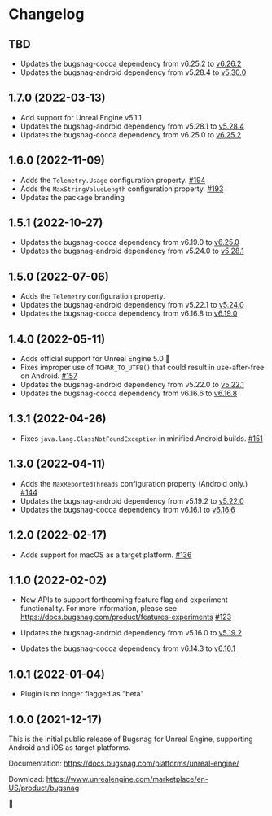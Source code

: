 Changelog
=========


## TBD

* Updates the bugsnag-cocoa dependency from v6.25.2 to [v6.26.2](https://github.com/bugsnag/bugsnag-cocoa/blob/master/CHANGELOG.md#6262-2023-04-20)
* Updates the bugsnag-android dependency from v5.28.4 to [v5.30.0](https://github.com/bugsnag/bugsnag-android/blob/master/CHANGELOG.md#5300-2023-05-11)

## 1.7.0 (2022-03-13)

* Add support for Unreal Engine v5.1.1
* Updates the bugsnag-android dependency from v5.28.1 to [v5.28.4](https://github.com/bugsnag/bugsnag-android/blob/master/CHANGELOG.md#5284-2023-02-08)
* Updates the bugsnag-cocoa dependency from v6.25.0 to [v6.25.2](https://github.com/bugsnag/bugsnag-cocoa/blob/master/CHANGELOG.md#6252-2023-01-18)

## 1.6.0 (2022-11-09)

* Adds the `Telemetry.Usage` configuration property. [#194](https://github.com/bugsnag/bugsnag-unreal/pull/194)
* Adds the `MaxStringValueLength` configuration property. [#193](https://github.com/bugsnag/bugsnag-unreal/pull/193)
* Updates the package branding

## 1.5.1 (2022-10-27)

* Updates the bugsnag-cocoa dependency from v6.19.0 to [v6.25.0](https://github.com/bugsnag/bugsnag-cocoa/blob/master/CHANGELOG.md#6240-2022-10-05)
* Updates the bugsnag-android dependency from v5.24.0 to [v5.28.1](https://github.com/bugsnag/bugsnag-android/blob/master/CHANGELOG.md#5281-2022-10-19)

## 1.5.0 (2022-07-06)

* Adds the `Telemetry` configuration property.
* Updates the bugsnag-android dependency from v5.22.1 to [v5.24.0](https://github.com/bugsnag/bugsnag-android/blob/master/CHANGELOG.md#5240-2022-06-30)
* Updates the bugsnag-cocoa dependency from v6.16.8 to [v6.19.0](https://github.com/bugsnag/bugsnag-cocoa/blob/master/CHANGELOG.md#6190-2022-06-29)

## 1.4.0 (2022-05-11)

* Adds official support for Unreal Engine 5.0 🚀
* Fixes improper use of `TCHAR_TO_UTF8()` that could result in use-after-free on Android.
  [#157](https://github.com/bugsnag/bugsnag-unreal/pull/157)
* Updates the bugsnag-android dependency from v5.22.0 to [v5.22.1](https://github.com/bugsnag/bugsnag-android/blob/master/CHANGELOG.md#5221-2022-04-28)
* Updates the bugsnag-cocoa dependency from v6.16.6 to [v6.16.8](https://github.com/bugsnag/bugsnag-cocoa/blob/master/CHANGELOG.md#6168-2022-05-04)

## 1.3.1 (2022-04-26)

* Fixes `java.lang.ClassNotFoundException` in minified Android builds.
  [#151](https://github.com/bugsnag/bugsnag-unreal/pull/151)

## 1.3.0 (2022-04-11)

* Adds the `MaxReportedThreads` configuration property (Android only.)
  [#144](https://github.com/bugsnag/bugsnag-unreal/pull/144)
* Updates the bugsnag-android dependency from v5.19.2 to [v5.22.0](https://github.com/bugsnag/bugsnag-android/blob/master/CHANGELOG.md#5220-2022-03-31)
* Updates the bugsnag-cocoa dependency from v6.16.1 to [v6.16.6](https://github.com/bugsnag/bugsnag-cocoa/blob/master/CHANGELOG.md#6166-2022-04-06)

## 1.2.0 (2022-02-17)

* Adds support for macOS as a target platform.
  [#136](https://github.com/bugsnag/bugsnag-unreal/pull/136)

## 1.1.0 (2022-02-02)

* New APIs to support forthcoming feature flag and experiment functionality.
  For more information, please see https://docs.bugsnag.com/product/features-experiments
  [#123](https://github.com/bugsnag/bugsnag-unreal/pull/123)

* Updates the bugsnag-android dependency from v5.16.0 to [v5.19.2](https://github.com/bugsnag/bugsnag-android/blob/master/CHANGELOG.md#5192-2022-01-31)
* Updates the bugsnag-cocoa dependency from v6.14.3 to [v6.16.1](https://github.com/bugsnag/bugsnag-cocoa/blob/master/CHANGELOG.md#6161-2022-01-19)

## 1.0.1 (2022-01-04)

* Plugin is no longer flagged as "beta"

## 1.0.0 (2021-12-17)

This is the initial public release of Bugsnag for Unreal Engine, supporting Android and iOS as target platforms.

Documentation: https://docs.bugsnag.com/platforms/unreal-engine/

Download: https://www.unrealengine.com/marketplace/en-US/product/bugsnag

🚀
